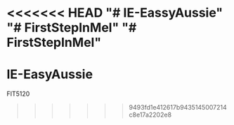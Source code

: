 <<<<<<< HEAD
"# IE-EassyAussie" 
"# FirstStepInMel" 
"# FirstStepInMel" 
=======
# IE-EasyAussie
FIT5120
>>>>>>> 9493fd1e412617b9435145007214c8e17a2202e8
